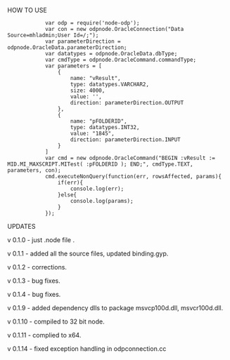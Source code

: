 
HOW TO USE

				var odp = require('node-odp');
				var con = new odpnode.OracleConnection("Data Source=mhladmin;User Id=/;");
				var parameterDirection = odpnode.OracleData.parameterDirection;
				var datatypes = odpnode.OracleData.dbType;
				var cmdType = odpnode.OracleCommand.commandType;
				var parameters = [
					{
						name: "vResult",
						type: datatypes.VARCHAR2,
						size: 4000,
						value: '',
						direction: parameterDirection.OUTPUT
					},
					{
						name: "pFOLDERID",
						type: datatypes.INT32,
						value: "1845",
						direction: parameterDirection.INPUT
					}	
				]
				var cmd = new odpnode.OracleCommand("BEGIN :vResult := MID.MI_MAXSCRIPT.MITest( :pFOLDERID ); END;", cmdType.TEXT, parameters, con);
				cmd.executeNonQuery(function(err, rowsAffected, params){
					if(err){
						console.log(err);
					}else{
						console.log(params);
					}	
				});

UPDATES

v 0.1.0 - just .node file .

v 0.1.1 - added all the source files, updated binding.gyp.

v 0.1.2 - corrections.

v 0.1.3 - bug fixes.

v 0.1.4 - bug fixes.

v 0.1.9 - added dependency dlls to package msvcp100d.dll, msvcr100d.dll.

v 0.1.10 - compiled to 32 bit node.

v 0.1.11 - complied to x64.

v 0.1.14 - fixed exception handling in odpconnection.cc